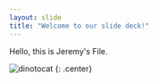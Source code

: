 ```yaml
---
layout: slide
title: "Welcome to our slide deck!"
---
```


Hello, this is Jeremy's File.

![dinotocat](https://octodex.github.com/images/dinotocat.png)
{: .center}
